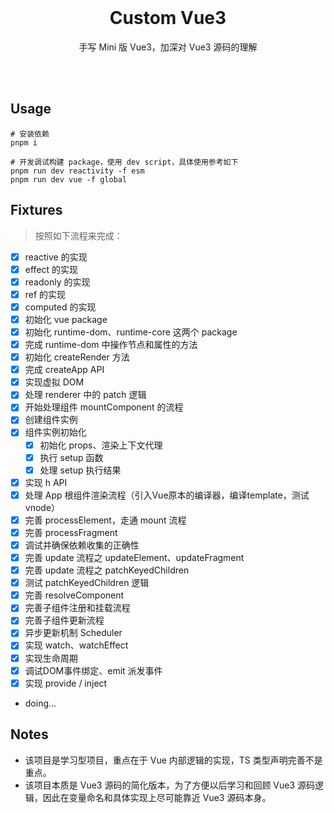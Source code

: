 <br>


<h1 align="center">Custom Vue3</h1>

<p align="center">
手写 Mini 版 Vue3，加深对 Vue3 源码的理解
</p>

<br>
<br>

## Usage

```
# 安装依赖
pnpm i

# 开发调试构建 package，使用 dev script，具体使用参考如下
pnpm run dev reactivity -f esm
pnpm run dev vue -f global
```

## Fixtures

> 按照如下流程来完成：

- [x] reactive 的实现
- [x] effect 的实现
- [x] readonly 的实现
- [x] ref 的实现
- [x] computed 的实现
- [x] 初始化 vue package
- [x] 初始化 runtime-dom、runtime-core 这两个 package
- [x] 完成 runtime-dom 中操作节点和属性的方法
- [x] 初始化 createRender 方法
- [x] 完成 createApp API
- [x] 实现虚拟 DOM
- [x] 处理 renderer 中的 patch 逻辑
- [x] 开始处理组件 mountComponent 的流程
- [x] 创建组件实例
- [x] 组件实例初始化
  - [x] 初始化 props、渲染上下文代理
  - [x] 执行 setup 函数
  - [x] 处理 setup 执行结果
- [x] 实现 h API
- [x] 处理 App 根组件渲染流程（引入Vue原本的编译器，编译template，测试vnode）
- [x] 完善 processElement，走通 mount 流程
- [x] 完善 processFragment 
- [x] 调试并确保依赖收集的正确性
- [x] 完善 update 流程之 updateElement、updateFragment
- [x] 完善 update 流程之 patchKeyedChildren
- [x] 测试 patchKeyedChildren 逻辑
- [x] 完善 resolveComponent 
- [x] 完善子组件注册和挂载流程
- [x] 完善子组件更新流程
- [x] 异步更新机制 Scheduler
- [x] 实现 watch、watchEffect
- [x] 实现生命周期
- [x] 调试DOM事件绑定、emit 派发事件
- [x] 实现 provide / inject
- doing...

## Notes

* 该项目是学习型项目，重点在于 Vue 内部逻辑的实现，TS 类型声明完善不是重点。
* 该项目本质是 Vue3 源码的简化版本，为了方便以后学习和回顾 Vue3 源码逻辑，因此在变量命名和具体实现上尽可能靠近 Vue3 源码本身。